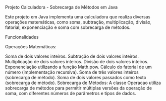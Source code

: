 Projeto Calculadora - Sobrecarga de Métodos em Java

Este projeto em Java implementa uma calculadora que realiza diversas operações matemáticas, como soma, subtração, multiplicação, divisão, fatorial, exponenciação e soma com sobrecarga de métodos.

Funcionalidades

Operações Matemáticas:

Soma de dois valores inteiros.
Subtração de dois valores inteiros.
Multiplicação de dois valores inteiros.
Divisão de dois valores inteiros.
Exponenciação utilizando a função Math.pow.
Cálculo do fatorial de um número (implementação recursiva).
Soma de três valores inteiros (sobrecarga de método).
Soma de dois valores passados como texto (sobrecarga de método).
Sobrecarga de Métodos: A classe Operacao utiliza sobrecarga de métodos para permitir múltiplas versões da operação de soma, com diferentes números de parâmetros e tipos de dados.
